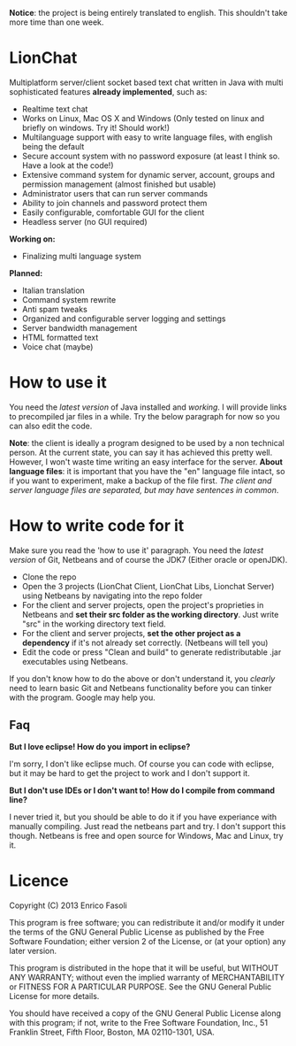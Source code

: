 **Notice**: the project is being entirely translated to english. This shouldn't take more time than one week.

# LionChat
Multiplatform server/client socket based text chat written in Java with multi sophisticated features **already implemented**, such as:
- Realtime text chat
- Works on Linux, Mac OS X and Windows (Only tested on linux and briefly on windows. Try it! Should work!)
- Multilanguage support with easy to write language files, with english being the default
- Secure account system with no password exposure (at least I think so. Have a look at the code!)
- Extensive command system for dynamic server, account, groups and permission management (almost finished but usable)
- Administrator users that can run server commands
- Ability to join channels and password protect them
- Easily configurable, comfortable GUI for the client
- Headless server (no GUI required)

**Working on:**
- Finalizing multi language system

**Planned:**
- Italian translation
- Command system rewrite
- Anti spam tweaks
- Organized and configurable server logging and settings
- Server bandwidth management
- HTML formatted text
- Voice chat (maybe)

How to use it
==============
You need the *latest version* of Java installed and *working*.
I will provide links to precompiled jar files in a while. Try the below paragraph for now so you can also edit the code.

**Note**: the client is ideally a program designed to be used by a non technical person. At the current state, you can say it has achieved this pretty well. However, I won't waste time writing an easy interface for the server.
**About language files**: it is important that you have the "en" language file intact, so if you want to experiment, make a backup of the file first. *The client and server language files are separated, but may have sentences in common*.

How to write code for it
==============
Make sure you read the 'how to use it' paragraph. You need the *latest version* of Git, Netbeans and of course the JDK7 (Either oracle or openJDK).
- Clone the repo
- Open the 3 projects (LionChat Client, LionChat Libs, Lionchat Server) using Netbeans by navigating into the repo folder
- For the client and server projects, open the project's proprieties in Netbeans and **set their src folder as the working directory**. Just write "src" in the working directory text field.
- For the client and server projects, **set the other project as a dependency** if it's not already set correctly. (Netbeans will tell you)
- Edit the code or press "Clean and build" to generate redistributable .jar executables using Netbeans.

If you don't know how to do the above or don't understand it, you *clearly* need to learn basic Git and Netbeans functionality before you can tinker with the program. Google may help you.

Faq
----
**But I love eclipse! How do you import in eclipse?**

I'm sorry, I don't like eclipse much. Of course you can code with eclipse, but it may be hard to get the project to work and I don't support it.

**But I don't use IDEs or I don't want to! How do I compile from command line?**

I never tried it, but you should be able to do it if you have experiance with manually compiling. Just read the netbeans part and try. I don't support this though. Netbeans is free and open source for Windows, Mac and Linux, try it.

Licence
==============
Copyright (C) 2013  Enrico Fasoli

This program is free software; you can redistribute it and/or
modify it under the terms of the GNU General Public License
as published by the Free Software Foundation; either version 2
of the License, or (at your option) any later version.

This program is distributed in the hope that it will be useful,
but WITHOUT ANY WARRANTY; without even the implied warranty of
MERCHANTABILITY or FITNESS FOR A PARTICULAR PURPOSE.  See the
GNU General Public License for more details.

You should have received a copy of the GNU General Public License
along with this program; if not, write to the Free Software
Foundation, Inc., 51 Franklin Street, Fifth Floor, Boston, MA  02110-1301, USA.
